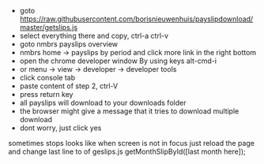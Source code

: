 * goto https://raw.githubusercontent.com/borisnieuwenhuis/payslipdownload/master/getslips.js
* select everything there and copy, ctrl-a ctrl-v
* goto nmbrs payslips overview
* nmbrs home -> payslips by period and click more link in the right bottom
* open the chrome developer window By using keys alt-cmd-i
* or menu -> view -> developer -> developer tools
* click console tab
* paste content of step 2, ctrl-V
* press return key
* all payslips will download to your downloads folder
* the browser might give a message that it tries to download multiple download
* dont worry, just click yes

sometimes stops looks like when screen is not in focus
just reload the page and change last line to of geslips.js
getMonthSlipById([last month here]);

